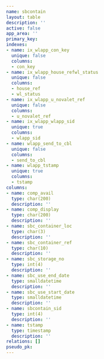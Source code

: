 ```yaml
---
name: sbcontain
layout: table
description: ''
active: false
app_area: ''
primary_key: 
indexes:
- name: ix_wlapp_con_key
  unique: false
  columns:
  - con_key
- name: ix_wlapp_house_refwl_status
  unique: false
  columns:
  - house_ref
  - wl_status
- name: ix_wlapp_u_novalet_ref
  unique: false
  columns:
  - u_novalet_ref
- name: ix_wlapp_wlapp_sid
  unique: true
  columns:
  - wlapp_sid
- name: wlapp_send_to_cbl
  unique: false
  columns:
  - send_to_cbl
- name: wlapp_tstamp
  unique: true
  columns:
  - tstamp
columns:
- name: comp_avail
  type: char(200)
  description: ''
- name: comp_display
  type: char(200)
  description: ''
- name: sbc_container_loc
  type: char(3)
  description: ''
- name: sbc_container_ref
  type: char(10)
  description: ''
- name: sbc_storage_no
  type: int(4)
  description: ''
- name: sbc_use_end_date
  type: smalldatetime
  description: ''
- name: sbc_use_start_date
  type: smalldatetime
  description: ''
- name: sbcontain_sid
  type: int(4)
  description: ''
- name: tstamp
  type: timestamp
  description: ''
relations: []
pseudo_pk: 
---
```



